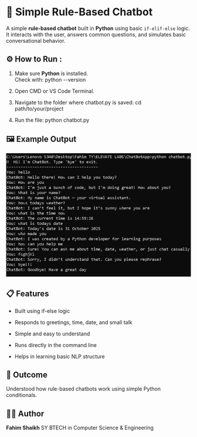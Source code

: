 # 🤖 Simple Rule-Based Chatbot

A simple **rule-based chatbot** built in **Python** using basic `if-elif-else` logic.  
It interacts with the user, answers common questions, and simulates basic conversational behavior.

## ⚙️ How to Run :
1. Make sure **Python** is installed.  
    Check with:
    python --version
2. Open CMD or VS Code Terminal.

3. Navigate to the folder where chatbot.py is saved:
    cd path/to/your/project
4. Run the file:
    python chatbot.py

## 🖼️ Example Output
![Chatbot Output](Output.png)

## 📋 Features
- Built using if-else logic

- Responds to greetings, time, date, and small talk

- Simple and easy to understand

- Runs directly in the command line

- Helps in learning basic NLP structure

## 🎯 Outcome
Understood how rule-based chatbots work using simple Python conditionals.

## 👨‍💻 Author
**Fahim Shaikh**
SY BTECH in Computer Science & Engineering